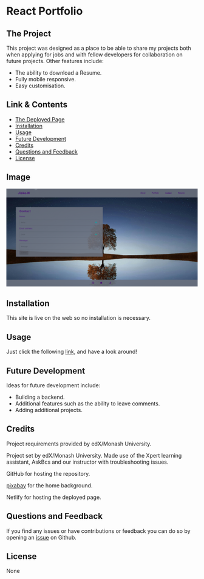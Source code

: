 # React Portfolio

## The Project

This project was designed as a place to be able to share my projects both when applying for jobs and with fellow developers for collaboration on future projects. Other features include:

-   The ability to download a Resume.
-   Fully mobile responsive.
-   Easy customisation.

## Link & Contents

-   [The Deployed Page](https://jiske-portfolio.netlify.app)
-   [Installation](#installation)
-   [Usage](#usage)
-   [Future Development](#future-development)
-   [Credits](#credits)
-   [Questions and Feedback](#questions-and-feedback)
-   [License](#license)

## Image

![Image of usage](./public/portfolio-screenshot.png)

## Installation

This site is live on the web so no installation is necessary.

## Usage

Just click the following [link](https://jiske-portfolio.netlify.app), and have a look around!

## Future Development

Ideas for future development include:

-   Building a backend.
-   Additional features such as the ability to leave comments.
-   Adding additional projects.

## Credits

Project requirements provided by edX/Monash University.

Project set by edX/Monash University. Made use of the Xpert learning assistant, AskBcs and our instructor with troubleshooting issues.

GitHub for hosting the repository.

[pixabay](https://pixabay.com) for the home background.

Netlify for hosting the deployed page.

## Questions and Feedback

If you find any issues or have contributions or feedback you can do so by opening an [issue](https://github.com/Jiske-N/webAppPortfolio/issues) on Github.

## License

None
